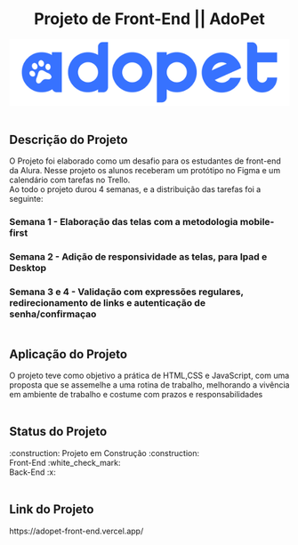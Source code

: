<h1 align="center">Projeto de Front-End || AdoPet</h1>

![Logo AdoPet, site para adoção de animais](https://github.com/Paulogsiqueira/adopet-front-end/blob/main/img/Logo-azul.png?raw=true)
<br>
<br>

<h2>Descrição do Projeto</h2>
O Projeto foi elaborado como um desafio para os estudantes de front-end da Alura. Nesse projeto os alunos receberam um protótipo no Figma e um calendário com tarefas no Trello.<br>
Ao todo o projeto durou 4 semanas, e a distribuição das tarefas foi a seguinte:
<br>
<h3>Semana 1 - Elaboração das telas com a metodologia mobile-first
<h3>Semana 2 - Adição de responsividade as telas, para Ipad e Desktop
<h3>Semana 3 e 4 - Validação com expressões regulares, redirecionamento de links e autenticação de senha/confirmaçao

<br>
<br>
<h2>Aplicação do Projeto</h2>
O projeto teve como objetivo a prática de HTML,CSS e JavaScript, com uma proposta que se assemelhe a uma rotina de trabalho, melhorando a vivência em ambiente de trabalho e costume com prazos e responsabilidades

<br>
<br>
<h2> Status do Projeto</h2>
:construction: Projeto em Construção :construction:<br>
Front-End :white_check_mark:<br>
Back-End :x:

<br>
<br>
<h2>Link do Projeto</h2>
https://adopet-front-end.vercel.app/
